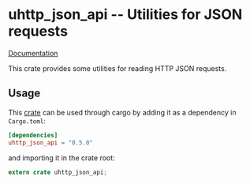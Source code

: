 # uhttp\_json\_api -- Utilities for JSON requests

[Documentation](https://docs.rs/uhttp_json_api)

This crate provides some utilities for reading HTTP JSON requests.

## Usage

This [crate](https://crates.io/crates/uhttp_json_api) can be used through cargo by
adding it as a dependency in `Cargo.toml`:

```toml
[dependencies]
uhttp_json_api = "0.5.0"
```
and importing it in the crate root:

```rust
extern crate uhttp_json_api;
```

